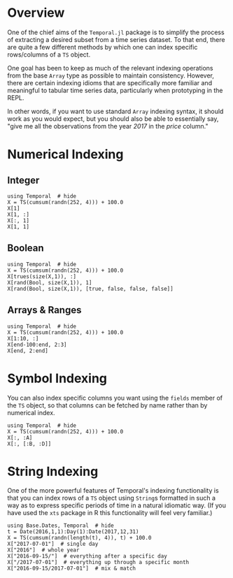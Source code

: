 # Overview
One of the chief aims of the `Temporal.jl` package is to simplify the process of extracting a desired subset from a time series dataset. To that end, there are quite a few different methods by which one can index specific rows/columns of a `TS` object.

One goal has been to keep as much of the relevant indexing operations from the base `Array` type as possible to maintain consistency. However, there are certain indexing idioms that are specifically more familiar and meaningful to tabular time series data, particularly when prototyping in the REPL.

In other words, if you want to use standard `Array` indexing syntax, it should work as you would expect, but you should also be able to essentially say, "give me all the observations from the year _2017_ in the _price_ column."

# Numerical Indexing

## Integer

```@repl
using Temporal  # hide
X = TS(cumsum(randn(252, 4))) + 100.0
X[1]
X[1, :]
X[:, 1]
X[1, 1]
```

## Boolean

```@repl
using Temporal  # hide
X = TS(cumsum(randn(252, 4))) + 100.0
X[trues(size(X,1)), :]
X[rand(Bool, size(X,1)), 1]
X[rand(Bool, size(X,1)), [true, false, false, false]]
```

## Arrays & Ranges

```@repl
using Temporal  # hide
X = TS(cumsum(randn(252, 4))) + 100.0
X[1:10, :]
X[end-100:end, 2:3]
X[end, 2:end]
```

# Symbol Indexing

You can also index specific columns you want using the `fields` member of the `TS` object, so that columns can be fetched by name rather than by numerical index.

```@repl
using Temporal  # hide
X = TS(cumsum(randn(252, 4))) + 100.0
X[:, :A]
X[:, [:B, :D]]
```

# String Indexing

One of the more powerful features of Temporal's indexing functionality is that you can index rows of a `TS` object using `String`s formatted in such a way as to express specific periods of time in a natural idiomatic way. (If you have used the `xts` package in R this functionality will feel very familiar.)

```@repl
using Base.Dates, Temporal  # hide
t = Date(2016,1,1):Day(1):Date(2017,12,31)
X = TS(cumsum(randn(length(t), 4)), t) + 100.0
X["2017-07-01"]  # single day
X["2016"]  # whole year
X["2016-09-15/"]  # everything after a specific day
X["/2017-07-01"]  # everything up through a specific month
X["2016-09-15/2017-07-01"]  # mix & match
```
